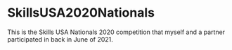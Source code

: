 # SkillsUSA2020Nationals
This is the Skills USA Nationals 2020 competition that myself and a partner participated in back in June of 2021.
